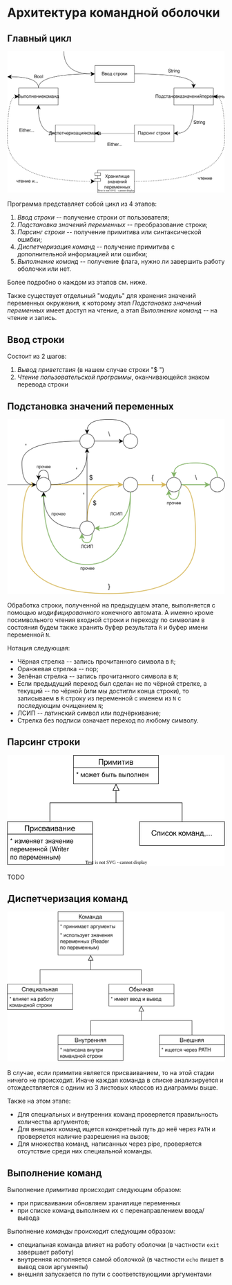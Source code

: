 # Архитектура командной оболочки

## Главный цикл

![](/images/main_loop.svg)

Программа представляет собой цикл из 4 этапов:
1. *Ввод строки* -- получение строки от пользователя;
2. *Подстановка значений переменных* -- преобразование строки;
3. *Парсинг строки* -- получение примитива или синтаксической ошибки;
4. *Диспетчеризация команд* -- получение примитива с дополнительной информацией или ошибки;
5. *Выполнение команд* -- получение флага, нужно ли завершить работу оболочки или нет.

Более подробно о каждом из этапов см. ниже.

Также существует отдельный "модуль" для хранения значений переменных окружения, к которому этап *Подстановка значений переменных*
имеет доступ на чтение, а этап *Выполнение команд* -- на чтение и запись.

## Ввод строки

Состоит из 2 шагов:
1. *Вывод приветствия* (в нашем случае строки "$ ")
2. *Чтение пользовательской программы*, оканчивающейся знаком перевода строки

## Подстановка значений переменных

![](/images/substitutor.png)

Обработка строки, полученной на предыдущем этапе, выполняется с помощью *модифицированного* конечного автомата. А именно кроме
посимвольного чтения входной строки и переходу по символам в состояния будем также хранить буфер результата `R` и буфер имени
переменной `N`.

Нотация следующая:
* Чёрная стрелка -- запись прочитанного символа в `R`;
* Оранжевая стрелка -- nop;
* Зелёная стрелка -- запись прочитанного символа в `N`;
* Если предыдущий переход был сделан не по чёрной стрелке, а текущий -- по чёрной (или мы достигли конца строки), то записываем
в `R` строку из переменной с именем из `N` с последующим очищением `N`;
* ЛСИП -- латинский символ или подчёркивание;
* Стрелка без подписи означает переход по любому символу.

## Парсинг строки

![](/images/primitive.svg)

TODO

## Диспетчеризация команд

![](/images/primitive++.svg)

В случае, если примитив является присваиванием, то на этой стадии ничего не происходит. Иначе каждая команда в списке
анализируется и отождествляется с одним из 3 листовых классов из диаграммы выше.

Также на этом этапе:
* Для специальных и внутренних команд проверяется правильность количества аргументов;
* Для внешних команд ищется конкретный путь до неё через `PATH` и проверяется наличие разрешения на вызов;
* Для множества команд, написанных через pipe, проверяется отсутствие среди них специальной команды.

## Выполнение команд

Выполнение *примитива* происходит следующим образом:
* при присваивании обновляем хранилище переменных
* при списке команд выполняем их с перенаправлением ввода/вывода

Выполнение *команды* происходит следующим образом:
* специальная команда влияет на работу оболочки (в частности `exit` завершает работу)
* внутренняя исполняется самой оболочкой (в частности `echo` пишет в вывод свои аргументы)
* внешняя запускается по пути с соответствующими аргументами
